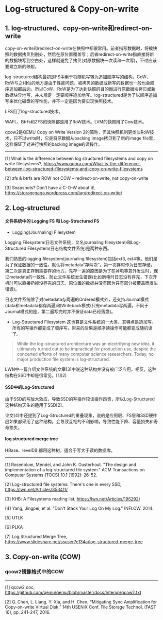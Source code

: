 #  Log-structured & Copy-on-write

## 1. log-structured、copy-on-write和redirect-on-write

copy-on-write和redirect-on-write在快照中都很常用。前者指写数据时，将被快照的数据拷贝到别处，然后在原位置覆盖写；后者redirect-on-write指直接将新的数据块写到空白处，这样就避免了拷贝(对原数据块一次读和一次写)，不过应该要建立新的映射。

log-structured结构最初是FS中用于将随机写转为追加顺序写的结构，CoW、RoW与之相似的地方是由于性能问题，被拷贝的数据或新写的数据也一般也会顺序追加都后边。所以CoW、RoW是为了达到快照的目的而进行原数据块拷贝或新数据块异地写，并未规定一定要顺序追加地写。log-structured是为了以顺序追加写来优化磁盘的写性能，并不一定是因为要实现快照技术。

LFS用了log-structured技术。

WAFL、Btrfs和ZFS的快照都是用了RoW技术。LVM的快照用了Cow技术。

qcow2是QEMU Copy on Write Version 2的简称，但其快照机制更类似RoW技术，只不过write时，它是将原数据从backing image拷贝到了新的image file里，这样保证了对进行快照的backing image的读操作。

---

[1] What is the difference between log structured filesystems and copy on write filesystems?, https://www.quora.com/What-is-the-difference-between-log-structured-filesystems-and-copy-on-write-filesystems

[2] zfs & btrfs are ROW not COW – redirect-on-write, not copy-on-write

[3] Snapshots? Don’t have a C-O-W about it!, https://storagegaga.wordpress.com/tag/redirect-on-write/

## 2. Log-structured

#### 文件系统中的 Logging FS 和 Log-Structured FS

* Logging(Journaling) Filesystem

Logging Filesystem(日志文件系统，又名journaling filesystem)和Log-Structured Filesystem(日志结构文件系统)是两种东西。

我们熟悉的logging filesystem(journaling filesystem)包括ext3, ext4等。他们是为了保证数据的一致性，默认将metadata“存两次”，第一次存时作为日志存储，第二次是真正存到需要存的地方。先存一遍的原因是为了在掉电等意外发生时，保证metadata的一致性，防止文件系统发生错误(比如断电时日志没有存完，下次开机时可以直接扔掉没存完的日志，原位置的数据并没有因为只有部分被覆盖而发生错误)。

日志文件系统除了对metadata存两遍的Ordered模式外，还支持Journal模式(data和metadata都存两遍)和Writeback模式(只有metadata写两遍，不同于Journal模式的是，第二遍写完时并不保证data已经落盘)。

* Log-Structured Filesystem
这也算是文件系统的一大类，其特点是追加写。所有的写操作都变成了顺序写，带来的后果是顺序读操作可能都变成随机读了。
> While the log-structured architecture was an electrifying new idea, it ultimately turned out to be impractical for production use, despite the concerted efforts of many computer science researchers. Today, no major production file system is log-structured. 

LWN中一篇介绍文件系统的文章[3]中说这种结构并没有被广泛应用。相反，这种结构在SSD中却是很常见。[1][2]


#### SSD中的Log-Structured

由于SSD的写放大效应，导致SSD的写操作较读操作昂贵，所以Log-Structured这种结构天生的适用于SSD[2]。

论文[4]中还提到了Log-Structured的重叠现象，说的是应用层、FS层和SSD硬件层如果都采用了这种结构，会导致互相的不利影响，导致性能下降、容量损失和寿命损失。


#### log structured merge tree

HBase、levelDB 都用这种树，适合于写大于读的数据库。


---

[1] Rosenblum, Mendel, and John K. Ousterhout. "The design and implementation of a log-structured file system." ACM Transactions on Computer Systems (TOCS) 10.1 (1992): 26-52.

[2] Log-structured file systems: There's one in every SSD, https://lwn.net/Articles/353411/

[3] KHB: A Filesystems reading list, https://lwn.net/Articles/196292/

[4] Yang, Jingpei, et al. "Don't Stack Your Log On My Log." INFLOW. 2014.

[5] UTLK

[6] PLKA

[7] Log Structured Merge Tree, https://www.slideshare.net/ssuser7e134a/log-structured-merge-tree

## 3. Copy-on-write (COW)

### qcow2镜像格式中的COW


---
[1] qcow2 doc, https://github.com/qemu/qemu/blob/master/docs/interop/qcow2.txt

[2] Q. Chen, L. Liang, Y. Xia, and H. Chen, “Mitigating Sync Amplification for Copy-on-write Virtual Disk,” 14th USENIX Conf. File Storage Technol. (FAST 16), pp. 241–247, 2016.